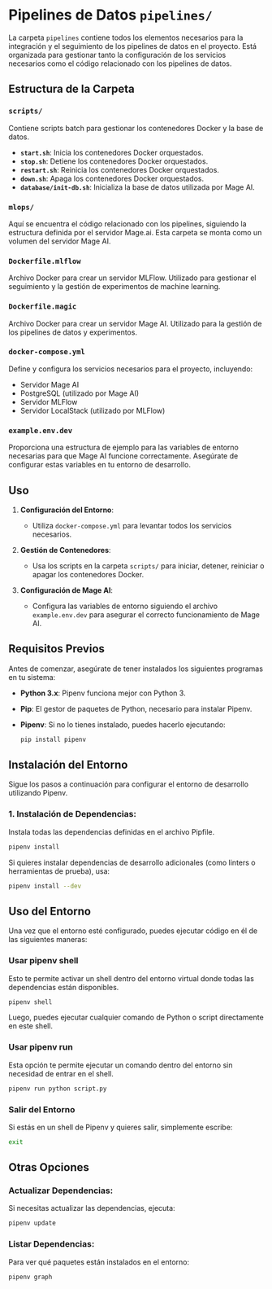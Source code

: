 # Pipelines de Datos `pipelines/`

La carpeta `pipelines` contiene todos los elementos necesarios para la integración y el seguimiento de los pipelines de datos en el proyecto. Está organizada para gestionar tanto la configuración de los servicios necesarios como el código relacionado con los pipelines de datos.

## Estructura de la Carpeta

### `scripts/`
Contiene scripts batch para gestionar los contenedores Docker y la base de datos.

- **`start.sh`**: Inicia los contenedores Docker orquestados.
- **`stop.sh`**: Detiene los contenedores Docker orquestados.
- **`restart.sh`**: Reinicia los contenedores Docker orquestados.
- **`down.sh`**: Apaga los contenedores Docker orquestados.
- **`database/init-db.sh`**: Inicializa la base de datos utilizada por Mage AI.

### `mlops/`
Aquí se encuentra el código relacionado con los pipelines, siguiendo la estructura definida por el servidor Mage.ai. Esta carpeta se monta como un volumen del servidor Mage AI.

### `Dockerfile.mlflow`
Archivo Docker para crear un servidor MLFlow. Utilizado para gestionar el seguimiento y la gestión de experimentos de machine learning.

### `Dockerfile.magic`
Archivo Docker para crear un servidor Mage AI. Utilizado para la gestión de los pipelines de datos y experimentos.

### `docker-compose.yml`
Define y configura los servicios necesarios para el proyecto, incluyendo:
- Servidor Mage AI
- PostgreSQL (utilizado por Mage AI)
- Servidor MLFlow
- Servidor LocalStack (utilizado por MLFlow)

### `example.env.dev`
Proporciona una estructura de ejemplo para las variables de entorno necesarias para que Mage AI funcione correctamente. Asegúrate de configurar estas variables en tu entorno de desarrollo.

## Uso

1. **Configuración del Entorno**:
   - Utiliza `docker-compose.yml` para levantar todos los servicios necesarios.

2. **Gestión de Contenedores**:
   - Usa los scripts en la carpeta `scripts/` para iniciar, detener, reiniciar o apagar los contenedores Docker.

3. **Configuración de Mage AI**:
   - Configura las variables de entorno siguiendo el archivo `example.env.dev` para asegurar el correcto funcionamiento de Mage AI.


## Requisitos Previos

Antes de comenzar, asegúrate de tener instalados los siguientes programas en tu sistema:

- **Python 3.x**: Pipenv funciona mejor con Python 3.
- **Pip**: El gestor de paquetes de Python, necesario para instalar Pipenv.
- **Pipenv**: Si no lo tienes instalado, puedes hacerlo ejecutando:
 
  ```bash
  pip install pipenv
  ```

## Instalación del Entorno

Sigue los pasos a continuación para configurar el entorno de desarrollo utilizando Pipenv.


### 1. Instalación de Dependencias:
Instala todas las dependencias definidas en el archivo Pipfile.

```bash
pipenv install
```

Si quieres instalar dependencias de desarrollo adicionales (como linters o herramientas de prueba), usa:

```bash
pipenv install --dev
```

## Uso del Entorno

Una vez que el entorno esté configurado, puedes ejecutar código en él de las siguientes maneras:

### Usar pipenv shell
Esto te permite activar un shell dentro del entorno virtual donde todas las dependencias están disponibles.

```bash
pipenv shell
```

Luego, puedes ejecutar cualquier comando de Python o script directamente en este shell.

###  Usar pipenv run
Esta opción te permite ejecutar un comando dentro del entorno sin necesidad de entrar en el shell.

```bash
pipenv run python script.py
```

###  Salir del Entorno
Si estás en un shell de Pipenv y quieres salir, simplemente escribe:

```bash
exit
```

## Otras Opciones
###  Actualizar Dependencias:
Si necesitas actualizar las dependencias, ejecuta:

```bash
pipenv update
```

###  Listar Dependencias:
Para ver qué paquetes están instalados en el entorno:

```bash
pipenv graph
```